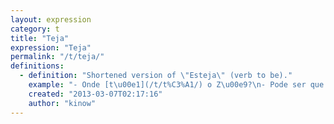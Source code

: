 ```yaml
---
layout: expression
category: t
title: "Teja"
expression: "Teja"
permalink: "/t/teja/"
definitions:
  - definition: "Shortened version of \"Esteja\" (verb to be)."
    example: "- Onde [t\u00e1](/t/t%C3%A1/) o Z\u00e9?\n- Pode ser que ele teja no bar. J\u00e1 deu uma olhada l\u00e1?"
    created: "2013-03-07T02:17:16"
    author: "kinow"
---
```

